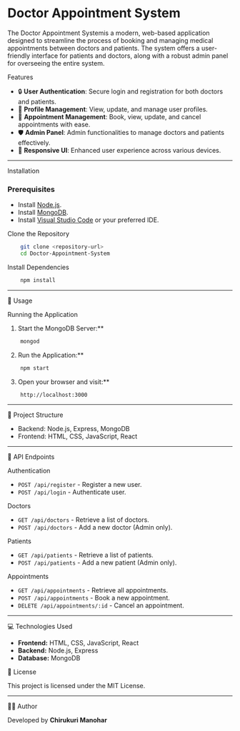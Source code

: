 # Doctor Appointment System

The Doctor Appointment Systemis a modern, web-based application designed to streamline the process of booking and managing medical appointments between doctors and patients. The system offers a user-friendly interface for patients and doctors, along with a robust admin panel for overseeing the entire system.

 Features

- 🔒 **User Authentication**: Secure login and registration for both doctors and patients.
- 📝 **Profile Management**: View, update, and manage user profiles.
- 📅 **Appointment Management**: Book, view, update, and cancel appointments with ease.
- 🛡️ **Admin Panel**: Admin functionalities to manage doctors and patients effectively.
- 📱 **Responsive UI**: Enhanced user experience across various devices.

---

 Installation

### Prerequisites

- Install [Node.js](https://nodejs.org/).
- Install [MongoDB](https://www.mongodb.com/).
- Install [Visual Studio Code](https://code.visualstudio.com/) or your preferred IDE.

Clone the Repository

```bash
    git clone <repository-url>
    cd Doctor-Appointment-System
```

 Install Dependencies

```bash
    npm install
```

---

📖 Usage

 Running the Application

1. Start the MongoDB Server:**

```bash
    mongod
```

2. Run the Application:**

```bash
    npm start
```

3. Open your browser and visit:**

```
    http://localhost:3000
```

---

📁 Project Structure

- Backend: Node.js, Express, MongoDB
- Frontend: HTML, CSS, JavaScript, React

---

 🔗 API Endpoints

 Authentication
- `POST /api/register` - Register a new user.
- `POST /api/login` - Authenticate user.

 Doctors
- `GET /api/doctors` - Retrieve a list of doctors.
- `POST /api/doctors` - Add a new doctor (Admin only).

 Patients
- `GET /api/patients` - Retrieve a list of patients.
- `POST /api/patients` - Add a new patient (Admin only).

Appointments
- `GET /api/appointments` - Retrieve all appointments.
- `POST /api/appointments` - Book a new appointment.
- `DELETE /api/appointments/:id` - Cancel an appointment.

---

💻 Technologies Used

- **Frontend:** HTML, CSS, JavaScript, React
- **Backend:** Node.js, Express
- **Database:** MongoDB


 📜 License

This project is licensed under the MIT License.

---

 👨‍💻 Author

Developed by **Chirukuri Manohar**

